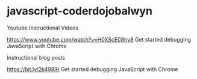 # javascript-coderdojobalwyn

Youtube Instructional Videos

https://www.youtube.com/watch?v=H0XScE08hy8 Get started debugging JavaScript with Chrome


Instructional blog posts

https://bit.ly/2k498lH  Get started debugging JavaScript with Chrome


